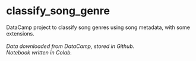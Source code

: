 # classify_song_genre
DataCamp project to classify song genres using song metadata, with some extensions. <br> <br>
*Data downloaded from DataCamp, stored in Github. <br>
 Notebook written in Colab.* 
